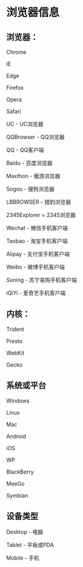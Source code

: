 # 浏览器信息

## 浏览器：

Chrome

IE

Edge

Firefox

Opera

Safari

UC - UC浏览器

QQBrowser - QQ浏览器

QQ - QQ客户端

Baidu - 百度浏览器

Maxthon - 傲游浏览器

Sogou - 搜狗浏览器

LBBROWSER - 猎豹浏览器

2345Explorer = 2345浏览器

Wechat - 微信手机客户端

Taobao - 淘宝手机客户端

Alipay - 支付宝手机客户端

Weibo - 微博手机客户端

Suning - 苏宁易购手机客户端

iQiYi - 爱奇艺手机客户端

## 内核：

Trident

Presto

WebKit

Gecko

## 系统或平台

Windows

Linux

Mac

Android

iOS

WP

BlackBerry

MeeGo

Symbian

## 设备类型

Desktop - 电脑

Tablet - 平板或PDA

Mobile - 手机
